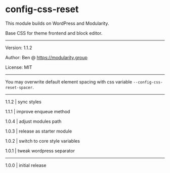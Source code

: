# config-css-reset

This module builds on WordPress and Modularity.

Base CSS for theme frontend and block editor.

---

Version: 1.1.2

Author: Ben @ https://modularity.group

License: MIT

---

You may overwrite default element spacing with css variable `--config-css-reset-spacer`.

---

1.1.2 | sync styles 

1.1.1 | improve enqueue method

1.0.4 | adjust modules path

1.0.3 | release as starter module

1.0.2 | switch to core style variables

1.0.1 | tweak wordpress separator <hr>

1.0.0 | initial release
